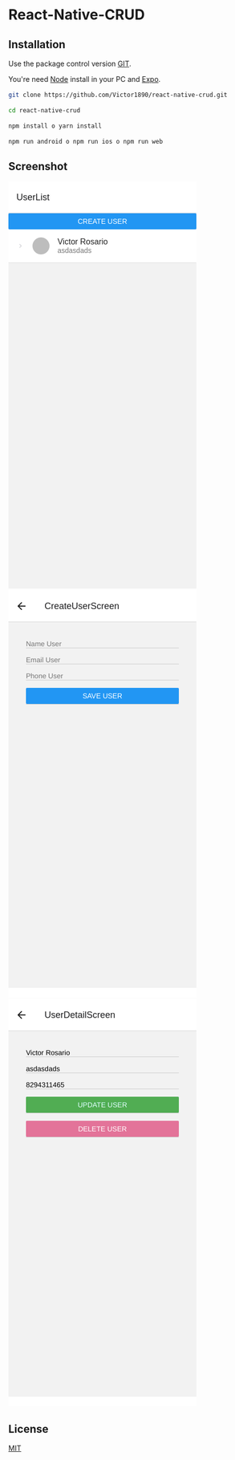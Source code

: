 # React-Native-CRUD

## Installation

Use the package control version [GIT](https://git-scm.com/downloads).

You're need [Node](http://nodejs.org/) install in your PC and [Expo](http://expo.io/).

```bash
git clone https://github.com/Victor1890/react-native-crud.git
```

```bash
cd react-native-crud
```

```bash
npm install o yarn install
```

```bash
npm run android o npm run ios o npm run web
```

## Screenshot

![](design/1.png)
![](design/2.png)
![](design/3.png)

## License
[MIT](https://choosealicense.com/licenses/mit/)

